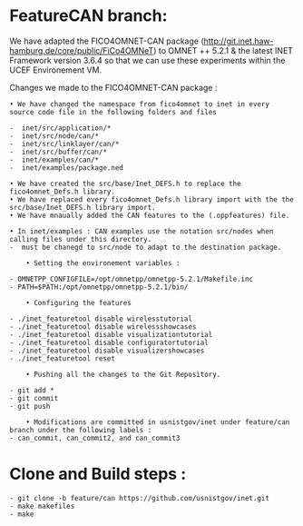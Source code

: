 # FeatureCAN branch: 

We have adapted the FICO4OMNET-CAN package (http://git.inet.haw-hamburg.de/core/public/FiCo4OMNeT) to OMNET ++ 5.2.1 & the latest INET Framework version 3.6.4 so that we can use these experiments within the UCEF Environement VM. 

Changes we made to the FICO4OMNET-CAN package : 

	• We have changed the namespace from fico4omnet to inet in every source code file in the following folders and files 
	
	-  inet/src/application/* 
	-  inet/src/node/can/* 
	-  inet/src/linklayer/can/*
	-  inet/src/buffer/can/*
	-  inet/examples/can/*
	-  inet/examples/package.ned
	
	• We have created the src/base/Inet_DEFS.h to replace the fico4omnet_Defs.h library. 
	• We have replaced every fico4omnet_Defs.h library import with the the src/base/Inet_DEFS.h library import. 
	• We have mnaually added the CAN features to the (.oppfeatures) file. 
	
	• In inet/examples : CAN examples use the notation src/nodes when calling files under this directory. 
	-  must be chanegd to src/node to adapt to the destination package.

        • Setting the environement variables : 
	
	- OMNETPP_CONFIGFILE=/opt/omnetpp/omnetpp-5.2.1/Makefile.inc
	- PATH=$PATH:/opt/omnetpp/omnetpp-5.2.1/bin/
 
        • Configuring the features 
	
	- ./inet_featuretool disable wirelesstutorial
	- ./inet_featuretool disable wirelessshowcases
	- ./inet_featuretool disable visualizationtutorial
	- ./inet_featuretool disable configuratortutorial
	- ./inet_featuretool disable visualizershowcases
	- ./inet_featuretool reset

        • Pushing all the changes to the Git Repository. 

	- git add *
	- git commit
	- git push
	
        • Modifications are committed in usnistgov/inet under feature/can branch under the following labels : 
	- can_commit, can_commit2, and can_commit3 

# Clone and Build steps : 

	- git clone -b feature/can https://github.com/usnistgov/inet.git
	- make makefiles
	- make

